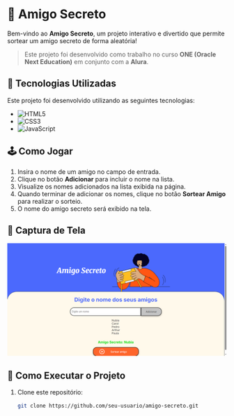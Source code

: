 # 🎁 Amigo Secreto

Bem-vindo ao **Amigo Secreto**, um projeto interativo e divertido que permite sortear um amigo secreto de forma aleatória!

> Este projeto foi desenvolvido como trabalho no curso **ONE (Oracle Next Education)** em conjunto com a **Alura**.

## 🚀 Tecnologias Utilizadas

Este projeto foi desenvolvido utilizando as seguintes tecnologias:

- ![HTML5](https://img.shields.io/badge/-HTML5-E34F26?style=for-the-badge&logo=html5&logoColor=white)
- ![CSS3](https://img.shields.io/badge/-CSS3-1572B6?style=for-the-badge&logo=css3&logoColor=white)
- ![JavaScript](https://img.shields.io/badge/-JavaScript-F7DF1E?style=for-the-badge&logo=javascript&logoColor=black)

## 🕹️ Como Jogar

1. Insira o nome de um amigo no campo de entrada.
2. Clique no botão **Adicionar** para incluir o nome na lista.
3. Visualize os nomes adicionados na lista exibida na página.
4. Quando terminar de adicionar os nomes, clique no botão **Sortear Amigo** para realizar o sorteio.
5. O nome do amigo secreto será exibido na tela.

## 📸 Captura de Tela

![Imagem do projeto](challenge-amigo-secreto_pt-main/assets/tela.png)

## 🔧 Como Executar o Projeto

1. Clone este repositório:
   ```bash
   git clone https://github.com/seu-usuario/amigo-secreto.git

